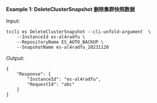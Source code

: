 **Example 1: DeleteClusterSnapshot 删除集群快照数据**



Input: 

```
tccli es DeleteClusterSnapshot --cli-unfold-argument  \
    --InstanceId es-al4radfu \
    --RepositoryName ES_AUTO_BACKUP \
    --SnapshotName es-al4radfu_20231120
```

Output: 
```
{
    "Response": {
        "InstanceId": "es-al4radfu",
        "RequestId": "abc"
    }
}
```

